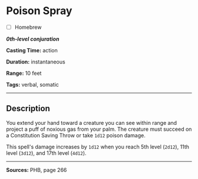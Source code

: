 # Poison Spray

- [ ] Homebrew

***0th-level conjuration***

**Casting Time:** action

**Duration:** instantaneous

**Range:** 10 feet

**Tags:** verbal, somatic

---

## Description
You extend your hand toward a creature you can see within range and project a puff of noxious gas from your palm.
The creature must succeed on a Constitution Saving Throw or take `1d12` poison damage.

This spell's damage increases by `1d12` when you reach 5th level (`2d12`), 11th level (`3d12`), and 17th level (`4d12`).

---

**Sources:** PHB, page 266
